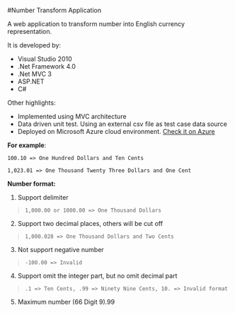 #Number Transform Application

A web application to transform number into English currency representation. 

It is developed by:

* Visual Studio 2010
* .Net Framework 4.0
* .Net MVC 3
* ASP.NET
* C#

Other highlights:

* Implemented using MVC architecture
* Data driven unit test. Using an external csv file as test case data source
* Deployed on Microsoft Azure cloud environment. [Check it on Azure](http://numtransapp.azurewebsites.net/)

**For example**:

``100.10 => One Hundred Dollars and Ten Cents``

``1,023.01 => One Thousand Twenty Three Dollars and One Cent``

**Number format:**

1. Support delimiter

>``1,000.00 or 1000.00 => One Thousand Dollars``

2. Support two decimal places, others will be cut off

>``1,000.028 => One Thousand Dollars and Two Cents``

3. Not support negative number

>``-100.00 => Invalid``

4. Support omit the integer part, but no omit decimal part

>``.1 => Ten Cents, .99 => Ninety Nine Cents, 10. => Invalid format``

5. Maximum number (66 Digit 9).99

